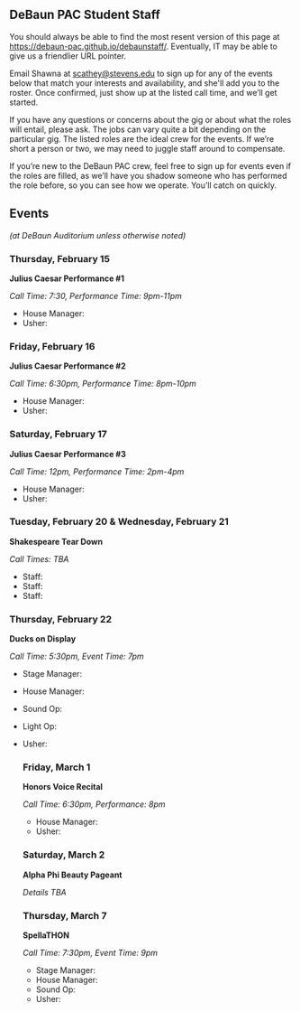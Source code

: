 ## DeBaun PAC Student Staff

You should always be able to find the most resent version of this page at <https://debaun-pac.github.io/debaunstaff/>. Eventually, IT may be able to give us a friendlier URL pointer.

Email Shawna at <scathey@stevens.edu>  to sign up for any of the events below that match your interests and availability, and she'll add you to the roster. Once confirmed, just show up at the listed call time, and we’ll get started.

If you have any questions or concerns about the gig or about what the roles will entail, please ask. The jobs can vary quite a bit depending on the particular gig. The listed roles are the ideal crew for the events. If we’re short a person or two, we may need to juggle staff around to compensate.

If you’re new to the DeBaun PAC crew, feel free to sign up for events even if the roles are filled, as we’ll have you shadow someone who has performed the role before, so you can see how we operate. You’ll catch on quickly.


## Events
*(at DeBaun Auditorium unless otherwise noted)*


### Thursday, February 15

**Julius Caesar Performance #1**

_Call Time: 7:30, Performance Time: 9pm-11pm_

- House Manager:
- Usher:


### Friday, February 16

**Julius Caesar Performance #2**

_Call Time: 6:30pm, Performance Time: 8pm-10pm_

- House Manager:
- Usher:


### Saturday, February 17

**Julius Caesar Performance #3**

_Call Time: 12pm, Performance Time: 2pm-4pm_

- House Manager:
- Usher:


### Tuesday, February 20 & Wednesday, February 21

**Shakespeare Tear Down**

_Call Times: TBA_

- Staff:
- Staff:
- Staff:


### Thursday, February 22

**Ducks on Display**

_Call Time: 5:30pm, Event Time: 7pm_

- Stage Manager: 
- House Manager: 
- Sound Op: 
- Light Op: 
- Usher:


  ### Friday, March 1

  **Honors Voice Recital**

  _Call Time: 6:30pm, Performance: 8pm_

  - House Manager:
  - Usher:
 

  ### Saturday, March 2

  **Alpha Phi Beauty Pageant**

  _Details TBA_


  ### Thursday, March 7

  **SpellaTHON**

  _Call Time: 7:30pm, Event Time: 9pm_

  - Stage Manager:
  - House Manager:
  - Sound Op:
  - Usher:
 
    
    
